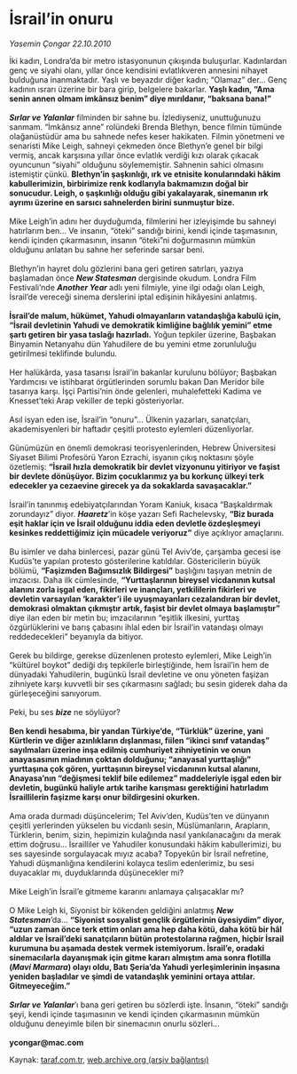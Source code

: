 # İsrail’in onuru

*Yasemin Çongar 22.10.2010*

<div class="yazi">İki kadın, Londra’da bir metro istasyonunun çıkışında buluşurlar. Kadınlardan genç ve siyahi olanı, yıllar önce kendisini evlatlıkveren annesini nihayet bulduğuna inanmaktadır. Yaşlı ve beyazdır diğer kadın; “Olamaz” der... Genç kadının ısrarı üzerine bir bara girip, belgelere bakarlar. <b>Yaşlı kadın, “Ama senin annen olmam imkânsız benim” diye mırıldanır, “baksana bana!”</b> <b><i><br/><br/>Sırlar ve Yalanlar</i></b> filminden bir sahne bu. İzlediyseniz, unuttuğunuzu sanmam. “İmkânsız anne” rolündeki Brenda Blethyn, bence filmin tümünde olağanüstüdür ama bu sahnede nefes keser hakikaten. Filmin yönetmeni ve senaristi Mike Leigh, sahneyi çekmeden önce Blethyn’e genel bir bilgi vermiş, ancak karşısına yıllar önce evlatlık verdiği kızı olarak çıkacak oyuncunun “siyahi” olduğunu söylememiştir. Sahnenin sahici olmasını istemiştir çünkü. <b>Blethyn’in şaşkınlığı, ırk ve etnisite konularındaki hâkim kabullerimizin, birbirimize renk kodlarıyla bakmamızın doğal bir sonucudur. Leigh, o şaşkınlığı olduğu gibi yakalayarak, sinemanın ırk ayrımı üzerine en sarsıcı sahnelerden birini sunmuştur bize.</b> <br/><br/>Mike Leigh’in adını her duyduğumda, filmlerini her izleyişimde bu sahneyi hatırlarım ben... Ve insanın, “öteki” sandığı birini, kendi içinde taşımasının, kendi içinden çıkarmasının, insanın “öteki”ni doğurmasının mümkün olduğunu anlatan bu sahne her seferinde sarsar beni. <br/><br/>Blethyn’in hayret dolu gözlerini bana geri getiren satırları, yazıya başlamadan önce <b><i>New Statesman</i></b> dergisinde okudum. Londra Film Festivali’nde <b><i>Another Year</i></b> adlı yeni filmiyle, yine ilgi odağı olan Leigh, İsrail’de vereceği sinema derslerini iptal edişinin hikâyesini anlatmış. <b><br/><br/>İsrail’de malum, hükümet, Yahudi olmayanların vatandaşlığa kabulü için, “İsrail devletinin Yahudi ve demokratik kimliğine bağlılık yemini” etme şartı getiren bir yasa taslağı hazırladı.</b> Yoğun tepkiler üzerine, Başbakan Binyamin Netanyahu dün Yahudilere de bu yemini etme zorunluluğu getirilmesi teklifinde bulundu. <br/><br/>Her halükârda, yasa tasarısı İsrail’in bakanlar kurulunu bölüyor; Başbakan Yardımcısı ve istihbarat örgütlerinden sorumlu bakan Dan Meridor bile tasarıya karşı. İşçi Partisi’nin önde gelenleri, muhalefetteki Kadima ve Knesset’teki Arap vekiller de tepki gösteriyorlar. <br/><br/>Asıl isyan eden ise, İsrail’in “onuru”... Ülkenin yazarları, sanatçıları, akademisyenleri bir haftadır çeşitli protesto eylemleri düzenliyorlar. <br/><br/>Günümüzün en önemli demokrasi teorisyenlerinden, Hebrew Üniversitesi Siyaset Bilimi Profesörü Yaron Ezrachi, isyanın çıkış noktasını şöyle özetlemiş: <b>“İsrail hızla demokratik bir devlet vizyonunu yitiriyor ve faşist bir devlete dönüşüyor. Bizim çocuklarımız ya bu korkunç ülkeyi terk edecekler ya cezaevine girecek ya da sokaklarda savaşacaklar.”</b> <br/><br/>İsrail’in tanınmış edebiyatçılarından Yoram Kaniuk, kısaca “Başkaldırmak zorundayız” diyor. <b><i>Haaretz</i></b>’in köşe yazarı Sefi Rachelevsky, <b>“Biz burada eşit haklar için ve İsrail olduğunu iddia eden devletle özdeşleşmeyi kesinkes reddettiğimiz için mücadele veriyoruz”</b> diye açıklıyor amaçlarını. <br/><br/>Bu isimler ve daha binlercesi, pazar günü Tel Aviv’de, çarşamba gecesi ise Kudüs’te yapılan protesto gösterilerine katıldılar. Göstericilerin büyük bölümü, <b>“Faşizmden Bağımsızlık Bildirgesi”</b> başlığını taşıyan metnin de imzacısı. Daha ilk cümlesinde, <b>“Yurttaşlarının bireysel vicdanının kutsal alanını zorla işgal eden, fikirleri ve inançları, yetkililerin fikirleri ve devletin varsayılan ‘karakter’i ile uyuşmayanları cezalandıran bir devlet, demokrasi olmaktan çıkmıştır artık, faşist bir devlet olmaya başlamıştır”</b> diye ilan eden bir metin bu; imzacılarının “eşitlik ilkesini, yurttaş özgürlüklerini ve barış çabasını ihlal eden bir İsrail’in vatandaşı olmayı reddedecekleri” beyanıyla da bitiyor. <br/><br/>Gerek bu bildirge, gerekse düzenlenen protesto eylemleri, Mike Leigh’in “kültürel boykot” dediği dış tepkilerle birleştiğinde, hem İsrail’in hem de dünyadaki Yahudilerin, bugünkü İsrail devletine ve onu yöneten faşizan zihniyete karşı kuvvetli bir ses çıkarmasını sağladı; bu sesin giderek daha da gürleşeceğini sanıyorum. <br/><br/>Peki, bu ses <b><i>bize</i></b> ne söylüyor? <b><br/><br/>Ben kendi hesabıma, bir yandan Türkiye’de, “Türklük” üzerine, yani Kürtlerin ve diğer azınlıkların dışlanması, fiilen “ikinci sınıf vatandaş” sayılmaları üzerine inşa edilmiş cumhuriyet zihniyetinin ve onun anayasasının miadının çoktan dolduğunu; “anayasal yurttaşlığı” yurttaşına çok gören, yurttaşının bireysel vicdanının kutsal alanını, Anayasa’nın “değişmesi teklif bile edilemez” maddeleriyle işgal eden bir devletin, bugünkü haliyle artık tarihe karışması gerektiğini hatırladım İsraillilerin faşizme karşı onur bildirgesini okurken.</b> <br/><br/>Ama orada durmadı düşüncelerim; Tel Aviv’den, Kudüs’ten ve dünyanın çeşitli yerlerinden yükselen bu vicdanlı sesin, Müslümanların, Arapların, Türklerin, benim, sizin, hepimizin kulağında nasıl yankılanacağını da merak ettim doğrusu... İsrailliler ve Yahudiler konusundaki hâkim kabullerimizi, bu ses sayesinde sorgulayacak mıyız acaba? Topyekûn bir İsrail nefretine, Yahudi düşmanlığına kendilerini kolayca teslim edenlerimiz, bu sesi duyacaklar mı, duyduklarında düşünecekler mi? <br/><br/>Mike Leigh’in İsrail’e gitmeme kararını anlamaya çalışacaklar mı? <br/><br/>O Mike Leigh ki, Siyonist bir kökenden geldiğini anlatmış <b><i>New Statesman</i></b>’da... <b>“Siyonist sosyalist gençlik örgütlerinin üyesiydim” diyor, “uzun zaman önce terk ettim onları ama hep daha kötü, daha kötü bir hâl aldılar ve İsrail’deki sanatçıların bütün protestolarına rağmen, hiçbir İsrail kurumuna bu aşamada destek vermek istemiyorum. İsrail’e, oradaki sinemacılarla dayanışmak için gitme kararı almıştım ama sonra flotilla (<i>Mavi Marmara</i>) olayı oldu, Batı Şeria’da Yahudi yerleşimlerinin inşasına yeniden başladılar ve şimdi de vatandaşlık yeminini ortaya attılar. Gitmeyeceğim.”</b> <b><i><br/><br/>Sırlar ve Yalanlar</i></b>’ı bana geri getiren bu sözlerdi işte. İnsanın, “öteki” sandığı şeyi, kendi içinde taşımasının ve kendi içinden çıkarmasının mümkün olduğunu deneyimle bilen bir sinemacının onurlu sözleri... <b><br/><br/>ycongar@mac.com</b> </div>

Kaynak: [taraf.com.tr](http://www.taraf.com.tr:80/yasemin-congar/makale-israil-in-onuru.htm), [web.archive.org (arşiv bağlantısı)](http://web.archive.org/web/20101023170228/http://www.taraf.com.tr:80/yasemin-congar/makale-israil-in-onuru.htm)
